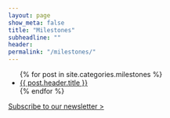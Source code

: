```yaml
---
layout: page
show_meta: false
title: "Milestones"
subheadline: ""
header:
permalink: "/milestones/"
---
```

<ul>
    {% for post in site.categories.milestones %}
    <li><a href="{{ site.url }}{{ site.baseurl }}{{ post.url }}">{{ post.header.title }}</a></li>
    {% endfor %}
</ul>

<a class="radius button small" href="https://forms.gle/9n5TKAfcby4JceYN9">Subscribe to our newsletter > </a>